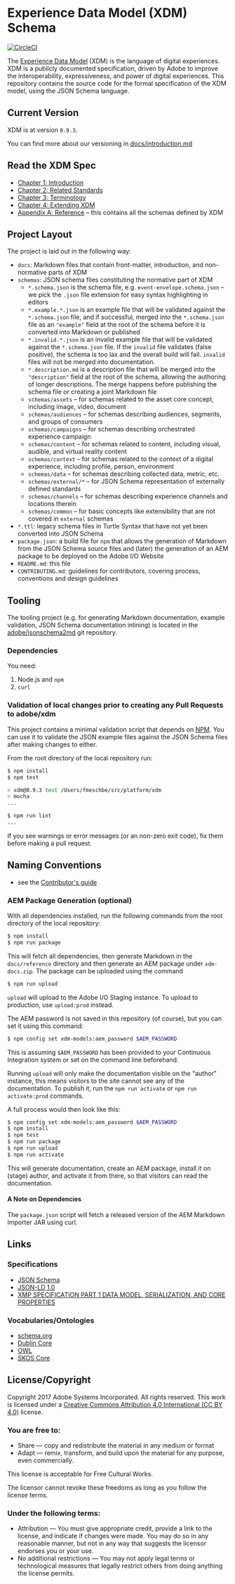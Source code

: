 # Experience Data Model (XDM) Schema

[![CircleCI](https://circleci.com/gh/adobe/xdm.svg?style=svg)](https://circleci.com/gh/adobe/xdm)

The [Experience Data Model](https://www.adobe.io/open/standards/xdm) (XDM) is the language of digital experiences.
XDM is a publicly documented specification, driven by Adobe to improve the interoperability, expressiveness, and power of digital experiences.
This repository contains the source code for the formal specification of the XDM model, using the JSON Schema language.

## Current Version

XDM is at version `0.9.3`.

You can find more about our versioning in [docs/introduction.md](docs/introduction.md#versioning)

## Read the XDM Spec

* [Chapter 1: Introduction](docs/introduction.md)
* [Chapter 2: Related Standards](docs/standards.md)
* [Chapter 3: Terminology](docs/terminology.md)
* [Chapter 4: Extending XDM](docs/extensions.md)
* [Appendix A: Reference](docs/reference/README.md) – this contains all the schemas defined by XDM

## Project Layout

The project is laid out in the following way:

* `docs`: Markdown files that contain front-matter, introduction, and non-normative parts of XDM
* `schemas`: JSON schema files constituting the normative part of XDM
  * `*.schema.json` is the schema file, e.g. `event-envelope.schema.json` – we pick the `.json` file extension for easy syntax highlighting in editors
  * `*.example.*.json` is an example file that will be validated against the `*.schema.json` file, and if successful, merged into the `*.schema.json` file as an `"example"` field at the root of the schema before it is converted into Markdown or published
  * `*.invalid.*.json` is an invalid example file that will be validated against the `*.schema.json` file. If the `invalid` file validates (false positive), the schema is too lax and the overall build will fail. `invalid` files will not be merged into documentation.
  * `*.description.md` is a description file that will be merged into the `"description"` field at the root of the schema, allowing the authoring of longer descriptions. The merge happens before publishing the schema file or creating a joint Markdown file
  * `schemas/assets` – for schemas related to the asset core concept, including image, video, document
  * `schemas/audiences` – for schemas describing audiences, segments, and groups of consumers
  * `schemas/campaigns` – for schemas describing orchestrated experience campaign
  * `schemas/content` – for schemas related to content, including visual, audible, and virtual reality content
  * `schemas/context` – for schemas related to the context of a digital experience, including profile, person, environment
  * `schemas/data` – for schemas describing collected data, metric, etc.
  * `schemas/external/*` – for JSON Schema representation of externally defined standards
  * `schemas/channels` – for schemas describing experience channels and locations therein
  * `schemas/common` – for basic concepts like extensibility that are not covered in `external` schemas
* `*.ttl`: legacy schema files in Turtle Syntax that have not yet been converted into JSON Schema
* `package.json`: a build file for `npm` that allows the generation of Markdown from the JSON Schema source files and (later) the generation of an AEM package to be deployed on the Adobe I/O Website
* `README.md`: this file
* `CONTRIBUTING.md`: guidelines for contributors, covering process, conventions and design guidelines

## Tooling

The tooling project (e.g. for generating Markdown documentation, example validation, JSON Schema documentation inlining) is located in the [adobe/jsonschema2md](https://github.com/adobe/jsonschema2md) git repository.

### Dependencies

You need:

1.  Node.js and `npm`
2.  `curl`

### Validation of local changes prior to creating any Pull Requests to adobe/xdm

This project contains a minimal validation script that depends on [NPM](https://www.npmjs.com). You can use it to validate the JSON example files against the JSON Schema files after making changes to either.

From the root directory of the local repository run:

```bash
$ npm install
$ npm test

> xdm@0.9.3 test /Users/fmeschbe/src/platform/xdm
> mocha
...

$ npm run lint
...
```

If you see warnings or error messages (or an non-zero exit code), fix them before making a pull request.

## Naming Conventions

* see the [Contributor's guide](CONTRIBUTING.md)

### AEM Package Generation (optional)

With all dependencies installed, run the following commands from the root directory of the local repository:

```bash
$ npm install
$ npm run package
```

This will fetch all dependencies, then generate Markdown in the `docs/reference` directory and then generate an AEM package under `xdm-docs.zip`. The package can be uploaded using the command

```bash
$ npm run upload
```

`upload` will upload to the Adobe I/O Staging instance. To upload to production, use `upload:prod` instead.

The AEM password is not saved in this repository (of course), but you can set it using this command:

```bash
$ npm config set xdm-models:aem_password $AEM_PASSWORD
```

This is assuming `$AEM_PASSWORD` has been provided to your Continuous Integration system or set on the command line beforehand.

Running `upload` will only make the documentation visible on the "author" instance, this means visitors to the site cannot see any of the documentation. To publish it, run the `npm run activate` or `npm run activate:prod` commands.

A full process would then look like this:

```bash
$ npm config set xdm-models:aem_password $AEM_PASSWORD
$ npm install
$ npm test
$ npm run package
$ npm run upload
$ npm run activate
```

This will generate documentation, create an AEM package, install it on (stage) author, and activate it from there, so that visitors can read the documentation.

#### A Note on Dependencies

The `package.json` script will fetch a released version of the AEM Markdown Importer JAR using curl.

## Links

### Specifications

* [JSON Schema](http://json-schema.org/)
* [JSON-LD 1.0](https://www.w3.org/TR/json-ld/)
* [XMP SPECIFICATION PART 1 DATA MODEL, SERIALIZATION, AND CORE PROPERTIES](http://wwwimages.adobe.com/content/dam/Adobe/en/devnet/xmp/pdfs/XMP%20SDK%20Release%20cc-2014-12/XMPSpecificationPart1.pdf)

### Vocabularies/Ontologies

* [schema.org](http://schema.org)
* [Dublin Core](http://dublincore.org/)
* [OWL](http://www.w3.org/TR/2009/REC-owl2-overview-20091027/)
* [SKOS Core](http://www.w3.org/TR/2009/REC-skos-reference-20090818/)

## License/Copyright

Copyright 2017 Adobe Systems Incorporated. All rights reserved.
This work is licensed under a [Creative Commons Attribution 4.0 International (CC BY 4.0)](https://creativecommons.org/licenses/by/4.0/) license.

### You are free to:

* Share — copy and redistribute the material in any medium or format
* Adapt — remix, transform, and build upon the material for any purpose, even commercially.

This license is acceptable for Free Cultural Works.

The licensor cannot revoke these freedoms as long as you follow the license terms.

### Under the following terms:

* Attribution — You must give appropriate credit, provide a link to the license, and indicate if changes were made. You may do so in any reasonable manner, but not in any way that suggests the licensor endorses you or your use.
* No additional restrictions — You may not apply legal terms or technological measures that legally restrict others from doing anything the license permits.
